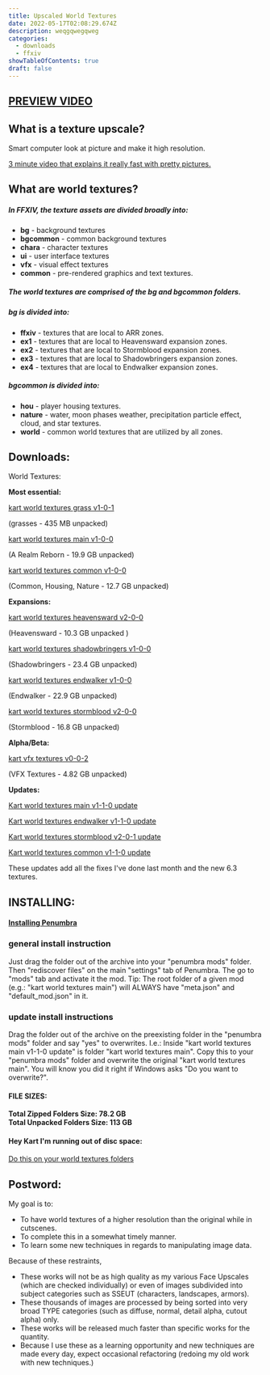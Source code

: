```yaml
---
title: Upscaled World Textures
date: 2022-05-17T02:08:29.674Z
description: weqgqwegqweg
categories:
  - downloads
  - ffxiv
showTableOfContents: true
draft: false
---
```

## **[PREVIEW VIDEO](https://www.youtube.com/watch?v=M1_HPTJpZvk)**

## **What is a texture upscale?**

Smart computer look at picture and make it high resolution.

[3 minute video that explains it really fast with pretty pictures.](https://www.youtube.com/watch?v=Fix6u4pksrg)

## **What are world textures?**

##### In FFXIV, the texture assets are divided broadly into:

-   **bg** - background textures
-   **bgcommon** - common background textures
-   **chara** - character textures
-   **ui** - user interface textures
-   **vfx** - visual effect textures
-   **common** - pre-rendered graphics and text textures.

##### The world textures are comprised of the **bg** and **bgcommon** folders.

##### **bg** is divided into:

-   **ffxiv** - textures that are local to ARR zones.
-   **ex1** - textures that are local to Heavensward expansion zones.
-   **ex2** - textures that are local to Stormblood expansion zones.
-   **ex3** - textures that are local to Shadowbringers expansion zones.
-   **ex4** - textures that are local to Endwalker expansion zones.

##### **bgcommon** is divided into:

-   **hou** - player housing textures.
-   **nature** - water, moon phases weather, precipitation particle effect, cloud, and star textures.
-   **world** - common world textures that are utilized by all zones.

## Downloads:

World Textures:

**Most essential:**

[kart world textures grass v1-0-1](https://downloads.kartoffels.club/kart+world+textures+grass+v1-0-1.7z)

(grasses - 435 MB unpacked)

[kart world textures main v1-0-0](https://downloads.kartoffels.club/kart%20world%20textures%20main%20v1-0-0.7z)

(A Realm Reborn - 19.9 GB unpacked)

[kart world textures common v1-0-0](https://downloads.kartoffels.club/kart%20world%20textures%20common%20v1-0-0.7z)

(Common, Housing, Nature - 12.7 GB unpacked)

**Expansions:**

[kart world textures heavensward v2-0-0](https://downloads.kartoffels.club/kart%20world%20textures%20heavensward%20v2-0-0.7z)

(Heavensward - 10.3 GB unpacked )

[kart world textures shadowbringers v1-0-0](https://downloads.kartoffels.club/kart%20world%20textures%20shadowbringers%20v1-0-0.7z)

(Shadowbringers - 23.4 GB unpacked)

[kart world textures endwalker v1-0-0](https://downloads.kartoffels.club/kart%20world%20textures%20endwalker%20v1-0-0.7z)

(Endwalker - 22.9 GB unpacked)

[kart world textures stormblood v2-0-0](https://downloads.kartoffels.club/kart+world+textures+stormblood+v2-0-0.7z)

(Stormblood - 16.8 GB unpacked)

**Alpha/Beta:**

[kart vfx textures v0-0-2](https://downloads.kartoffels.club/TEST%20kart%20vfx%20textures%20v0-0-2.7z)

(VFX Textures - 4.82 GB unpacked)

**Updates:**

[Kart world textures main v1-1-0 update](https://downloads.kartoffels.club/kart+world+textures+main+v1-1-0-update.7z)

[Kart world textures endwalker v1-1-0 update](https://downloads.kartoffels.club/kart+world+textures+endwalker+v1-1-0-update.7z)

[Kart world textures stormblood v2-0-1 update](https://downloads.kartoffels.club/kart+world+textures+stormblood+v2-0-1-update.7z)

[Kart world textures common v1-1-0 update](https://downloads.kartoffels.club/kart+world+textures+common+v1-1-0-update.7z)

These updates add all the fixes I've done last month and the new 6.3 textures.



## INSTALLING:

#### **[Installing Penumbra](https://reniguide.info/#installpenumbra)**

### general install instruction
Just drag the folder out of the archive into your "penumbra mods" folder. Then "rediscover files" on the main "settings" tab of Penumbra. The go to "mods" tab and activate it the mod.
Tip: The root folder of a given mod (e.g.: "kart world textures main") will ALWAYS have "meta.json" and "default_mod.json" in it.

### update install instructions
Drag the folder out of the archive on the preexisting folder in the "penumbra mods" folder and say "yes" to overwrites.
I.e.: Inside "kart world textures main v1-1-0 update" is folder "kart world textures main". Copy this to your "penumbra mods" folder and overwrite the original "kart world textures main". You will know you did it right if Windows asks "Do you want to overwrite?".


#### **FILE SIZES:**

**Total Zipped Folders Size: 78.2 GB**  
**Total Unpacked Folders Size: 113 GB**

#### **Hey Kart I'm running out of disc space:**

[Do this on your world textures folders](https://www.windowscentral.com/how-enable-file-compression-windows-11#compress_ntfs_file_windows11)

## **Postword**:

My goal is to:

-   To have world textures of a higher resolution than the original while in cutscenes.
-   To complete this in a somewhat timely manner.
-   To learn some new techniques in regards to manipulating image data.

Because of these restraints,

-   These works will not be as high quality as my various Face Upscales (which are checked individually) or even of images subdivided into subject categories such as SSEUT (characters, landscapes, armors).
-   These thousands of images are processed by being sorted into very broad TYPE categories (such as diffuse, normal, detail alpha, cutout alpha) only.
-   These works will be released much faster than specific works for the quantity.
-   Because I use these as a learning opportunity and new techniques are made every day, expect occasional refactoring (redoing my old work with new techniques.)